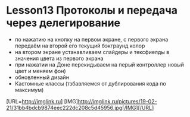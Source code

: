 # Lesson13 Протоколы и передача через делегирование
- по нажатию на кнопку на первом экране, с первого экрана передаём на второй его текущий бэкграунд колор 
- на втором экране устанавливаем слайдеры и тексфиелды в значения цвета из первого экрана
- при нажатии на Доне перекидываем на перый контроллер новый цвет и меняем фон)
- обновленный дизайн
- Кастомные классы (тзбавляемся от дублирования кода по максимум)

[URL=http://imglink.ru] [IMG]http://imglink.ru/pictures/19-02-21/31bb4bdcb9874eec222dc208c5d45956.jpg[/IMG][/URL]
